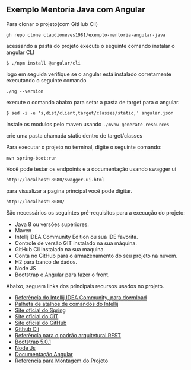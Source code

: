 <h2> Exemplo Mentoria Java com Angular</h2>

Para clonar o projeto(com GitHub Cli)
```
gh repo clone claudioneves1981/exemplo-mentoria-angular-java
```

acessando a pasta do projeto execute o seguinte comando instalar o angular CLI
```
$ ./npm install @angular/cli
```
logo em seguida verifique se o angular está instalado corretamente executando o seguinte comando
```
./ng --version
```
execute o comando abaixo para setar a pasta de target para o angular.
```
$ sed -i -e 's,dist/client,target/classes/static,' angular.json
```
Instale os modulos pelo maven usando  ```./mvnw generate-resources```

crie uma pasta chamada static dentro de target/classes

Para executar o projeto no terminal, digite o seguinte comando:

```shell script
mvn spring-boot:run 
```

Você pode testar os endpoints e a documentação usando swagger ui
```
http://localhost:8080/swagger-ui.html
```

para visualizar a pagina principal você pode digitar.

```
http://localhost:8080/
```

São necessários os seguintes pré-requisitos para a execução do projeto:

* Java 8 ou versões superiores.
* Maven
* Intellj IDEA Community Edition ou sua IDE favorita.
* Controle de versão GIT instalado na sua máquina.
* GitHub Cli instalado na sua maquina.
* Conta no GitHub para o armazenamento do seu projeto na nuvem.
* H2 para banco de dados.
* Node JS
* Bootstrap e Angular para fazer o front.

Abaixo, seguem links dos principais recursos usados no projeto.

* [Referência do Intellij IDEA Community, para download](https://www.jetbrains.com/idea/download)
* [Palheta de atalhos de comandos do Intellij](https://resources.jetbrains.com/storage/products/intellij-idea/docs/IntelliJIDEA_ReferenceCard.pdf)
* [Site oficial do Spring](https://spring.io/)
* [Site oficial do GIT](https://git-scm.com/)
* [Site oficial do GitHub](http://github.com/)
* [Github Cli](https://cli.github.com/)
* [Referência para o padrão arquitetural REST](https://restfulapi.net/)
* [Bootstrap 5.0.1](https://getbootstrap.com/docs/5.1/getting-started/introduction/)
* [Node Js](https://nodejs.org/en/)
* [Documentação Angular](https://angular.io/docs)
* [Referencia para Montagem do Projeto](https://github.com/dsyer/spring-boot-angular)
